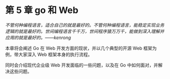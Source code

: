 # 第 5 章 go 和 Web

*不管何种编程语言，适合自己的就是最好的。不管何种编程语言，能稳定实现业务逻辑的就是最好的。世间编程语言千千万，世间程序猿万万千，能做到深入理解并应用的就是最好的。——kenrong*

本章将会阐述 Go 在 Web 开发方面的现状，并以几个典型的开源 Web 框架为例，带大家深入 Web 框架本身的执行流程。

同时会介绍现代企业级 Web 开发面临的一些问题，以及在 Go 中如何面对，并解决这些问题。

